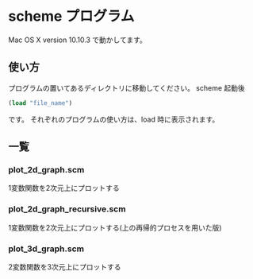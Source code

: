 # scheme プログラム
Mac OS X version 10.10.3 で動かしてます。

## 使い方
プログラムの置いてあるディレクトリに移動してください。
scheme 起動後
```scheme
(load "file_name")
```
です。
それぞれのプログラムの使い方は、load 時に表示されます。

## 一覧

### plot_2d_graph.scm
1変数関数を2次元上にプロットする

### plot_2d_graph_recursive.scm
1変数関数を2次元上にプロットする(上の再帰的プロセスを用いた版)

### plot_3d_graph.scm
2変数関数を3次元上にプロットする

